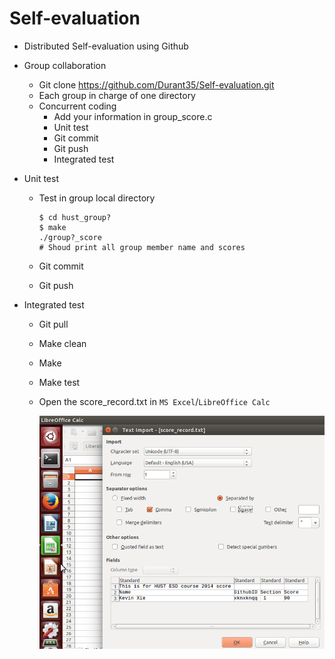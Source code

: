# Self-evaluation
+ Distributed Self-evaluation using Github

- Group collaboration

  - Git clone https://github.com/Durant35/Self-evaluation.git
  - Each group in charge of one directory
  - Concurrent coding 
    - Add your information in group_score<group-number>.c
    - Unit test
    - Git commit
    - Git push
    - Integrated test

- Unit test

  - Test in group local directory

    ```shell
    $ cd hust_group?
    $ make
    ./group?_score
    # Shoud print all group member name and scores
    ```

  - Git commit

  - Git push 

- Integrated test

  - Git pull 

  - Make clean

  - Make 

  - Make test

  - Open the score_record.txt in `MS Excel`/`LibreOffice Calc`

    <center><img src="./LibreOffice Calc.png" width="540px"/></center>